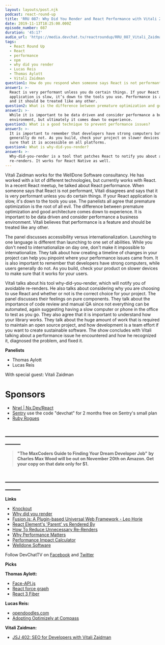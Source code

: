 ```yaml
---
layout: layouts/post.njk
podcast: react-round-up
title: 'RRU 087: Why Did You Render and React Performance with Vitali Zaidman'
date: 2019-11-13T18:25:00.000Z
episode_number: 087
duration: '45:17'
audio_url: 'https://media.devchat.tv/reactroundup/RRU_087_Vitali_Zaidman.mp3'
tags:
  - React Round Up
  - React
  - performance
  - npm
  - why did you render
  - Lucas Reis
  - Thomas Aylott
  - Vitali Zaidman
question1: How do you respond when someone says React is not performant?
answer1: >-
  React is very performant unless you do certain things. If your React
  application is slow, it’s down to the tools you use. Performance is a feature,
  and it should be treated like any other.
question2: What is the difference between premature optimization and good architecture?
answer2: >-
  While it is important to be data driven and consider performance a business
  environment, but ultimately it comes down to experience.
question3: What is a good technique to prevent performance issues?
answer3: >-
  It is important to remember that developers have strong computers but users
  generally do not. As you build, check your project on slower devices to make
  sure that it is accessible on all platforms. 
question4: What is why-did-you-render?
answer4: >-
  Why-did-you-render is a tool that patches React to notify you about avoidable
  re-renders. It works for React Native as well.
---
```

Vitali Zaidman works for the WellDone Software consultancy. He has worked with a lot of different technologies, but currently works with React. In a recent React meetup, he talked about React performance. When someone says that React is not performant, Vitali disagrees and says that it is very performant unless you do certain things. If your React application is slow, it's down to the tools you use. The panelists all agree that premature optimization is the root of all evil. The difference between premature optimization and good architecture comes down to experience. It is important to be data driven and consider performance a business environment. Vitali believes that performance is a feature and should be treated like any other.

The panel discusses accessibility versus internationalization. Launching to one language is different than launching to one set of abilities. While you don't need to internationalize on day one, don&#39;t make it impossible to internationalize. They talk about how creating a timeline of changes in your project can help you pinpoint where your performance issues came from. It is also important to remember that developers have strong computers, while users generally do not. As you build, check your product on slower devices to make sure that it works for your users.

Vitali talks about his tool why-did-you-render, which will notify you of avoidable re-renders. He also talks about considering why you are choosing to use React and whether or not is the correct choice for your project. The panel discusses their feelings on pure components. They talk about the importance of code review and manual QA since not everything can be automated, again suggesting having a slow computer or phone in the office to test as you go. They also agree that it is important to understand how your library works. They talk about the huge amount of work that is required to maintain an open source project, and how development is a team effort if you want to create sustainable software. The show concludes with Vitali talking about a performance issue he encountered and how he recognized it, diagnosed the problem, and fixed it.

**Panelists**

* Thomas Aylott
* Lucas Reis

With special guest: Vitali Zaidman

# Sponsors

* [Nrwl | Nx.Dev/React](https://nx.dev/react?utm_source=Podcast&utm_medium=Banner&utm_campaign=React%20Roundup&utm_content=Nx)
* [Sentry](http://sentry.io/) use the code "devchat" for 2 months free on Sentry's small plan
* [Ruby Rogues](https://devchat.tv/ruby-rogues/)

## **\_\_\_\_\_\_\_\_\_\_\_\_\_\_\_\_\_\_\_\_\_\_\_\_\_\_\_\_\_\_\_\_\_\_\_\_\_\_\_\_\_\_\_\_\_\_\_\_\_\_\_\_\_\__**

> **"The MaxCoders Guide to Finding Your Dream Developer Job" by Charles Max Wood will be out on November 20th on Amazon.  Get your copy on that date only for $1.**

## **\_\_\_\_\_\_\_\_\_\_\_\_\_\_\_\_\_\_\_\_\_\_\_\_\_\_\_\_\_\_\_\_\_\_\_\_\_\_\_\_\_\_\_\_\_\_\_\_\_\_\_\_\_\__**

**Links**

* [Knockout](https://knockoutjs.com/)
* [Why did you render](https://github.com/welldone-software/why-did-you-render)
* [Fusion.js: A Plugin-based Universal Web Framework - Leo Horie](https://www.youtube.com/watch?v=wZ0UDg1n9BQ)
* [React Element's 'Parent' vs Rendered By](https://medium.com/welldone-software/react-elements-parent-vs-rendered-by-4f879849cd58)
* [How To Reduce Unnecessary Re-Renders](https://medium.com/welldone-software/how-to-reduce-unnecessary-re-renders-3f840d8b2f27)
* [Why Performance Matters](https://developers.google.com/web/fundamentals/performance/why-performance-matters/)
* [Performance Impact Calculator](https://www.thinkwithgoogle.com/feature/testmysite/)
* [Welldone Software](https://welldone.software/)

Follow DevChatTV on [Facebook](https://www.facebook.com/DevChattv/) and [Twitter](https://twitter.com/devchattv?lang=en)

**Picks**

**Thomas Aylott:**

* [Face-API.js](https://github.com/justadudewhohacks/face-api.js/)
* [React force graph](https://github.com/vasturiano/react-force-graph)
* [React 3 Fiber](https://github.com/react-spring/react-three-fiber)

**Lucas Reis:**

* [opendoodles.com](https://www.opendoodles.com/)
* [Adopting Optimizely at Compass](https://medium.com/compass-true-north/adopting-optimizely-at-compass-158ab86b82f4)

**Vitali Zaidman:**

* [JSJ 402: SEO for Developers with Vitali Zaidman](https://devchat.tv/js-jabber/jsj-402-seo-for-developers-with-vitali-zaidman/)
